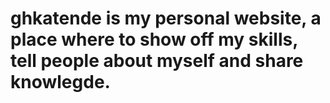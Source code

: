 # ghkatende is my personal website, a place where to show off my skills, tell people about myself and share knowlegde.
